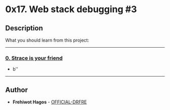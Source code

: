 # 0x17. Web stack debugging #3

## Description
What you should learn from this project:

---

### [0. Strace is your friend](./0-strace_is_your_friend.pp)
* b''

---

## Author
* **Frehiwot Hagos** - [OFFICIAL-DRFRE](https://github.com/OFFICIAL-DRFRE)